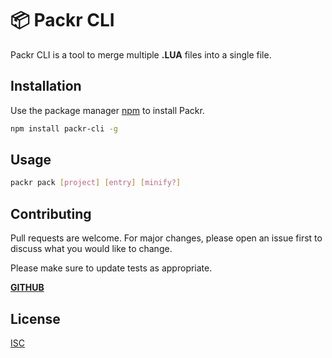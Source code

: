 
# 📦 Packr CLI

Packr CLI is a tool to merge multiple **.LUA** files into a single file.

## Installation

Use the package manager [npm](https://www.npmjs.com/package/packr-cli) to install Packr.

```bash
npm install packr-cli -g
```

## Usage

```bash
packr pack [project] [entry] [minify?]
```

## Contributing
Pull requests are welcome. For major changes, please open an issue first to discuss what you would like to change.

Please make sure to update tests as appropriate.

[**GITHUB**](https://github.com/Poly-cryptic/packr-cli)

## License
[ISC](https://choosealicense.com/licenses/isc/)
